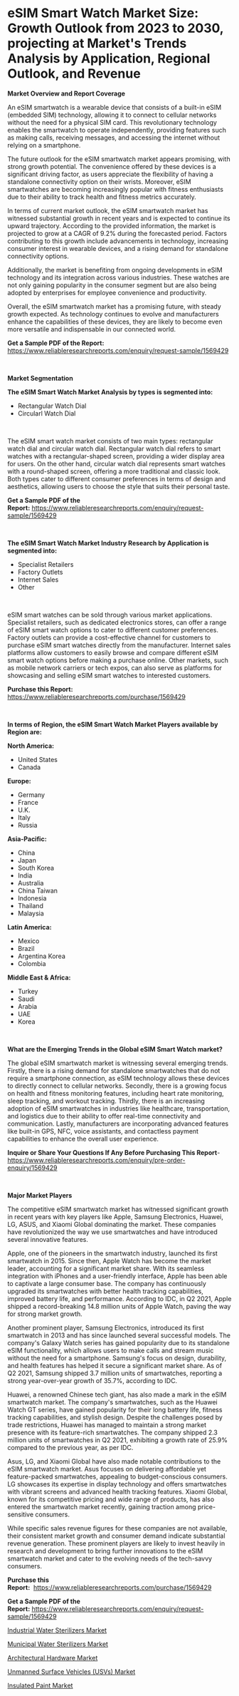 <p><h1>eSIM Smart Watch Market Size: Growth Outlook from 2023 to 2030, projecting at Market's Trends Analysis by Application, Regional Outlook, and Revenue</h1></p><p><strong>Market Overview and Report Coverage</strong></p>
<p><p>An eSIM smartwatch is a wearable device that consists of a built-in eSIM (embedded SIM) technology, allowing it to connect to cellular networks without the need for a physical SIM card. This revolutionary technology enables the smartwatch to operate independently, providing features such as making calls, receiving messages, and accessing the internet without relying on a smartphone.</p><p>The future outlook for the eSIM smartwatch market appears promising, with strong growth potential. The convenience offered by these devices is a significant driving factor, as users appreciate the flexibility of having a standalone connectivity option on their wrists. Moreover, eSIM smartwatches are becoming increasingly popular with fitness enthusiasts due to their ability to track health and fitness metrics accurately.</p><p>In terms of current market outlook, the eSIM smartwatch market has witnessed substantial growth in recent years and is expected to continue its upward trajectory. According to the provided information, the market is projected to grow at a CAGR of 9.2% during the forecasted period. Factors contributing to this growth include advancements in technology, increasing consumer interest in wearable devices, and a rising demand for standalone connectivity options.</p><p>Additionally, the market is benefiting from ongoing developments in eSIM technology and its integration across various industries. These watches are not only gaining popularity in the consumer segment but are also being adopted by enterprises for employee convenience and productivity.</p><p>Overall, the eSIM smartwatch market has a promising future, with steady growth expected. As technology continues to evolve and manufacturers enhance the capabilities of these devices, they are likely to become even more versatile and indispensable in our connected world.</p></p>
<p><strong>Get a Sample PDF of the Report:</strong> <a href="https://www.reliableresearchreports.com/enquiry/request-sample/1569429">https://www.reliableresearchreports.com/enquiry/request-sample/1569429</a></p>
<p>&nbsp;</p>
<p><strong>Market Segmentation</strong></p>
<p><strong>The eSIM Smart Watch Market Analysis by types is segmented into:</strong></p>
<p><ul><li>Rectangular Watch Dial</li><li>Circularl Watch Dial</li></ul></p>
<p>&nbsp;</p>
<p><p>The eSIM smart watch market consists of two main types: rectangular watch dial and circular watch dial. Rectangular watch dial refers to smart watches with a rectangular-shaped screen, providing a wider display area for users. On the other hand, circular watch dial represents smart watches with a round-shaped screen, offering a more traditional and classic look. Both types cater to different consumer preferences in terms of design and aesthetics, allowing users to choose the style that suits their personal taste.</p></p>
<p><strong>Get a Sample PDF of the Report:</strong>&nbsp;<a href="https://www.reliableresearchreports.com/enquiry/request-sample/1569429">https://www.reliableresearchreports.com/enquiry/request-sample/1569429</a></p>
<p>&nbsp;</p>
<p><strong>The eSIM Smart Watch Market Industry Research by Application is segmented into:</strong></p>
<p><ul><li>Specialist Retailers</li><li>Factory Outlets</li><li>Internet Sales</li><li>Other</li></ul></p>
<p>&nbsp;</p>
<p><p>eSIM smart watches can be sold through various market applications. Specialist retailers, such as dedicated electronics stores, can offer a range of eSIM smart watch options to cater to different customer preferences. Factory outlets can provide a cost-effective channel for customers to purchase eSIM smart watches directly from the manufacturer. Internet sales platforms allow customers to easily browse and compare different eSIM smart watch options before making a purchase online. Other markets, such as mobile network carriers or tech expos, can also serve as platforms for showcasing and selling eSIM smart watches to interested customers.</p></p>
<p><strong>Purchase this Report:</strong>&nbsp; <a href="https://www.reliableresearchreports.com/purchase/1569429">https://www.reliableresearchreports.com/purchase/1569429</a></p>
<p>&nbsp;</p>
<p><strong>In terms of Region, the eSIM Smart Watch Market Players available by Region are:</strong></p>
<p>
    <p> <strong> North America: </strong>
        <ul>
            <li>United States</li>
            <li>Canada</li>
        </ul>
        </p> 
    <p> <strong> Europe: </strong>
        <ul>
            <li>Germany</li>
            <li>France</li>
            <li>U.K.</li>
            <li>Italy</li>
            <li>Russia</li>
        </ul>
        </p> 
    <p> <strong> Asia-Pacific: </strong>
        <ul>
            <li>China</li>
            <li>Japan</li>
            <li>South Korea</li>
            <li>India</li>
            <li>Australia</li>
            <li>China Taiwan</li>
            <li>Indonesia</li>
            <li>Thailand</li>
            <li>Malaysia</li>
        </ul>
        </p> 
    <p> <strong> Latin America: </strong>
        <ul>
            <li>Mexico</li>
            <li>Brazil</li>
            <li>Argentina Korea</li>
            <li>Colombia</li>
        </ul>
        </p> 
    <p> <strong> Middle East & Africa: </strong>
        <ul>
            <li>Turkey</li>
            <li>Saudi</li>
            <li>Arabia</li>
            <li>UAE</li>
            <li>Korea</li>
        </ul>
    </p>
    </p>
<p>&nbsp;</p>
<p><strong>What are the Emerging Trends in the Global eSIM Smart Watch market?</strong></p>
<p><p>The global eSIM smartwatch market is witnessing several emerging trends. Firstly, there is a rising demand for standalone smartwatches that do not require a smartphone connection, as eSIM technology allows these devices to directly connect to cellular networks. Secondly, there is a growing focus on health and fitness monitoring features, including heart rate monitoring, sleep tracking, and workout tracking. Thirdly, there is an increasing adoption of eSIM smartwatches in industries like healthcare, transportation, and logistics due to their ability to offer real-time connectivity and communication. Lastly, manufacturers are incorporating advanced features like built-in GPS, NFC, voice assistants, and contactless payment capabilities to enhance the overall user experience.</p></p>
<p><strong>Inquire or Share Your Questions If Any Before Purchasing This Report</strong>- <a href="https://www.reliableresearchreports.com/enquiry/pre-order-enquiry/1569429">https://www.reliableresearchreports.com/enquiry/pre-order-enquiry/1569429</a></p>
<p>&nbsp;</p>
<p><strong>Major Market Players</strong></p>
<p><p>The competitive eSIM smartwatch market has witnessed significant growth in recent years with key players like Apple, Samsung Electronics, Huawei, LG, ASUS, and Xiaomi Global dominating the market. These companies have revolutionized the way we use smartwatches and have introduced several innovative features.</p><p>Apple, one of the pioneers in the smartwatch industry, launched its first smartwatch in 2015. Since then, Apple Watch has become the market leader, accounting for a significant market share. With its seamless integration with iPhones and a user-friendly interface, Apple has been able to captivate a large consumer base. The company has continuously upgraded its smartwatches with better health tracking capabilities, improved battery life, and performance. According to IDC, in Q2 2021, Apple shipped a record-breaking 14.8 million units of Apple Watch, paving the way for strong market growth.</p><p>Another prominent player, Samsung Electronics, introduced its first smartwatch in 2013 and has since launched several successful models. The company's Galaxy Watch series has gained popularity due to its standalone eSIM functionality, which allows users to make calls and stream music without the need for a smartphone. Samsung's focus on design, durability, and health features has helped it secure a significant market share. As of Q2 2021, Samsung shipped 3.7 million units of smartwatches, reporting a strong year-over-year growth of 35.7%, according to IDC.</p><p>Huawei, a renowned Chinese tech giant, has also made a mark in the eSIM smartwatch market. The company's smartwatches, such as the Huawei Watch GT series, have gained popularity for their long battery life, fitness tracking capabilities, and stylish design. Despite the challenges posed by trade restrictions, Huawei has managed to maintain a strong market presence with its feature-rich smartwatches. The company shipped 2.3 million units of smartwatches in Q2 2021, exhibiting a growth rate of 25.9% compared to the previous year, as per IDC.</p><p>Asus, LG, and Xiaomi Global have also made notable contributions to the eSIM smartwatch market. Asus focuses on delivering affordable yet feature-packed smartwatches, appealing to budget-conscious consumers. LG showcases its expertise in display technology and offers smartwatches with vibrant screens and advanced health tracking features. Xiaomi Global, known for its competitive pricing and wide range of products, has also entered the smartwatch market recently, gaining traction among price-sensitive consumers.</p><p>While specific sales revenue figures for these companies are not available, their consistent market growth and consumer demand indicate substantial revenue generation. These prominent players are likely to invest heavily in research and development to bring further innovations to the eSIM smartwatch market and cater to the evolving needs of the tech-savvy consumers.</p></p>
<p><strong>Purchase this Report:</strong>&nbsp;&nbsp;<a href="https://www.reliableresearchreports.com/purchase/1569429">https://www.reliableresearchreports.com/purchase/1569429</a></p>
<p></p>
<p><strong>Get a Sample PDF of the Report:</strong>&nbsp;<a href="https://www.reliableresearchreports.com/enquiry/request-sample/1569429">https://www.reliableresearchreports.com/enquiry/request-sample/1569429</a></p>
<p><p><a href="https://www.linkedin.com/pulse/industrial-water-sterilizers-market-size-growth-forecast/">Industrial Water Sterilizers Market</a></p><p><a href="https://www.linkedin.com/pulse/municipal-water-sterilizers-market-share-amp-new-trends-analysis/">Municipal Water Sterilizers Market</a></p><p><a href="https://github.com/vimar16th/Market-Research-Report-List-1/blob/main/architectural-hardware-market.md">Architectural Hardware Market</a></p><p><a href="https://github.com/luckyshygirl/Market-Research-Report-List-1/blob/main/unmanned-surface-vehicles-usvs-market.md">Unmanned Surface Vehicles (USVs) Market</a></p><p><a href="https://medium.com/@marvinhug741/insulated-paint-market-size-cagr-trends-2024-2030-cfe1f845bc15">Insulated Paint Market</a></p></p>